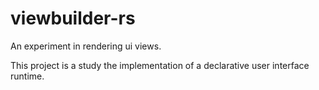 # viewbuilder-rs
An experiment in rendering ui views.

This project is a study the implementation of a declarative user interface runtime.